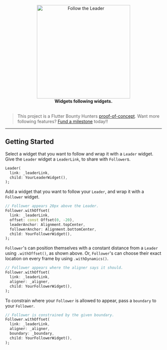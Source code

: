 <p align="center">
  <img src="https://user-images.githubusercontent.com/7259036/185768696-91623193-943c-4d62-aa72-18fb05eee8eb.png" width="300" alt="Follow the Leader"><br>
  <span><b>Widgets following widgets.</b></span><br><br>
</p>


> This project is a Flutter Bounty Hunters [proof-of-concept](http://policies.flutterbountyhunters.com/proof-of-concept). Want more following features? [Fund a milestone](http://policies.flutterbountyhunters.com/fund-milestone) today!!

---

## Getting Started
Select a widget that you want to follow and wrap it with a `Leader` widget. Give the `Leader`
widget a `LeaderLink`, to share with `Follower`s.

```dart
Leader(
  link: _leaderLink,
  child: YourLeaderWidget(),
);
```

Add a widget that you want to follow your `Leader`, and wrap it with a `Follower` widget.

```dart
// Follower appears 20px above the Leader.
Follower.withOffset(
  link: _leaderLink,
  offset: const Offset(0, -20),
  leaderAnchor: Alignment.topCenter,
  followerAnchor: Alignment.bottomCenter,
  child: YourFollowerWidget(),
);
```

`Follower`'s can position themselves with a constant distance from a `Leader` using `.withOffset()`,
as shown above. Or, `Follower`'s can choose their exact location on every frame by using
`.withDynamics()`.

```dart
// Follower appears where the aligner says it should.
Follower.withOffset(
  link: _leaderLink,
  aligner: _aligner,
  child: YourFollowerWidget(),
);
```

To constrain where your `Follower` is allowed to appear, pass a `boundary` to your `Follower`.

```dart
// Follower is constrained by the given boundary.
Follower.withOffset(
  link: _leaderLink,
  aligner: _aligner,
  boundary: _boundary,
  child: YourFollowerWidget(),
);
```
